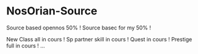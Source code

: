 # NosOrian-Source

Source based opennos 50% !
Source basec for my 50% !


New Class all in cours !
Sp partner skill in cours ! 
Quest in cours !
Prestige full in cours !
...
